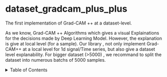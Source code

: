 # dataset_gradcam_plus_plus
The first implementation of Grad-CAM ++ at a dataset-level.

As we know, Grad-CAM ++ Algorithms which gives a visual Explainations for the decisions made by Deep Learning Model. 
However, the explanation is give at local level (for a sample). Our library , not only implement Grad-CAM++ at a local level for 1d signal/Time series, but also give a dataset level explanability. 
For bigger dataset (>5000) , we recommand to split the dataset into numerous batchs of 5000 samples.

<!-- TABLE OF CONTENTS -->
<details>
  <summary>Table of Contents</summary>
  <ol>
    <li>
      <a href="#about-the-library">About The Project</a>
      <ul>
        <li><a href="#built-with">Built With</a></li>
      </ul>
    </li>
    <li>
      <a href="#getting-started">Getting Started</a>
      <ul>
        <li><a href="#prerequisites">Prerequisites</a></li>
        <li><a href="#installation">Installation</a></li>
      </ul>
    </li>
    <li><a href="#usage">Usage</a></li>
    <li><a href="#roadmap">Roadmap</a></li>
    <li><a href="#contributing">Contributing</a></li>
    <li><a href="#license">License</a></li>
    <li><a href="#contact">Contact</a></li>
    <li><a href="#acknowledgments">Acknowledgments</a></li>
  </ol>
</details>

